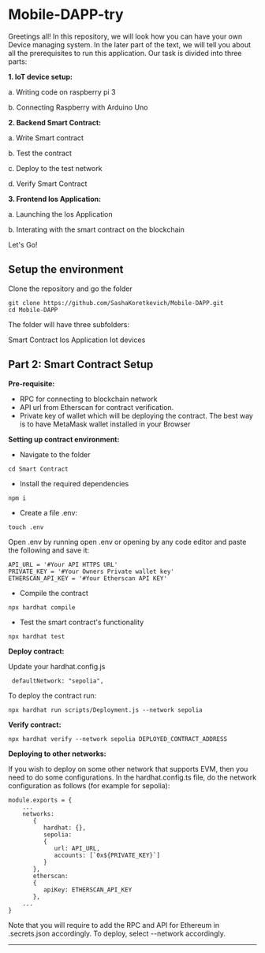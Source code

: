 # Mobile-DAPP-try

Greetings all! In this repository, we will look how you can have your own Device managing system. In the later part of the text, we will tell you about all the prerequisites to run this application. Our task is divided into three parts:

**1. IoT device setup:**

 a. Writing code on raspberry pi 3

 b. Connecting Raspberry with Arduino Uno

**2. Backend Smart Contract:**

 a. Write Smart contract

 b. Test the contract

 c. Deploy to the test network

 d. Verify Smart Contract

**3. Frontend Ios Application:**

 a. Launching the Ios Application

 b. Interating with the smart contract on the blockchain 

Let's Go!

## Setup the environment

Clone the repository and go the folder
```
git clone https://github.com/SashaKoretkevich/Mobile-DAPP.git
cd Mobile-DAPP
```
The folder will have three subfolders:

Smart Contract
Ios Application
Iot devices

## Part 2: Smart Contract Setup

**Pre-requisite:**

* RPC for connecting to blockchain network
* API url from Etherscan for contract verification.
* Private key of wallet which will be deploying the contract. The best way is to have MetaMask wallet installed in your Browser

**Setting up contract environment:**

* Navigate to the folder
```
cd Smart Contract
```
* Install the required dependencies
```
npm i
```
* Create a file .env:
```
touch .env
```
Open .env by running open .env or opening by any code editor and paste the following and save it:
```
API_URL = '#Your API HTTPS URL'
PRIVATE_KEY = '#Your Owners Private wallet key'
ETHERSCAN_API_KEY = '#Your Etherscan API KEY'
```
* Compile the contract
```
npx hardhat compile
```
* Test the smart contract's functionality
```
npx hardhat test
```
**Deploy contract:**

Update your hardhat.config.js
```
 defaultNetwork: "sepolia",
```
To deploy the contract run:
```
npx hardhat run scripts/Deployment.js --network sepolia
```
**Verify contract:**
```
npx hardhat verify --network sepolia DEPLOYED_CONTRACT_ADDRESS
```
**Deploying to other networks:**

If you wish to deploy on some other network that supports EVM, then you need to do some configurations.
In the hardhat.config.ts file, do the network configuration as follows (for example for sepolia):
```
module.exports = {
    ...
    networks:
       {
          hardhat: {},
          sepolia:
          {
             url: API_URL,
             accounts: [`0x${PRIVATE_KEY}`]
          }
       },
       etherscan:
       {
          apiKey: ETHERSCAN_API_KEY
       },
    ...
}

```
Note that you will require to add the RPC and API for Ethereum in .secrets.json accordingly.
To deploy, select --network accordingly.
***

